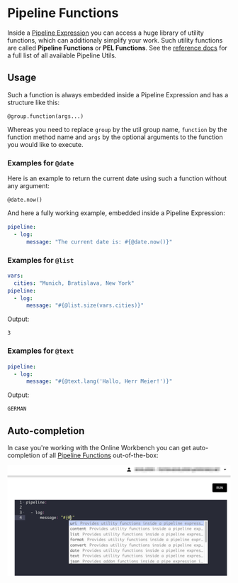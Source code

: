 # Pipeline Functions

Inside a [Pipeline Expression](../guides/../commands_pipelines/pel) you can access a huge library of utility functions, which can additionaly simplify your work. Such utility functions are called **Pipeline Functions** or **PEL Functions**. See the [reference docs](../../api/functions) for a full list of all available Pipeline Utils.

## Usage

Such a function is always embedded inside a Pipeline Expression and has a structure like this:

```
@group.function(args...)
```

Whereas you need to replace `group` by the util group name, `function` by the function method name and `args` by the optional arguments to the function you would like to execute. 

### Examples for `@date`

Here is an example to return the current date using such a function without any argument:

```
@date.now()
```

And here a fully working example, embedded inside a Pipeline Expression:

```yaml  
pipeline:  
  - log:  
      message: "The current date is: #{@date.now()}"  
```  

### Examples for `@list`

```yaml {5}
vars:
  cities: "Munich, Bratislava, New York"
pipeline:
  - log: 
      message: "#{@list.size(vars.cities)}"
```

Output:

```
3
```

### Examples for `@text`

```yaml
pipeline:
  - log: 
      message: "#{@text.lang('Hallo, Herr Meier!')}"
```

Output:

```
GERMAN
```


## Auto-completion
In case you're working with the Online Workbench you can get auto-completion of all [Pipeline Functions](../../api/functions.md) out-of-the-box:

![](../../img/workbench-completion-utils.png)  